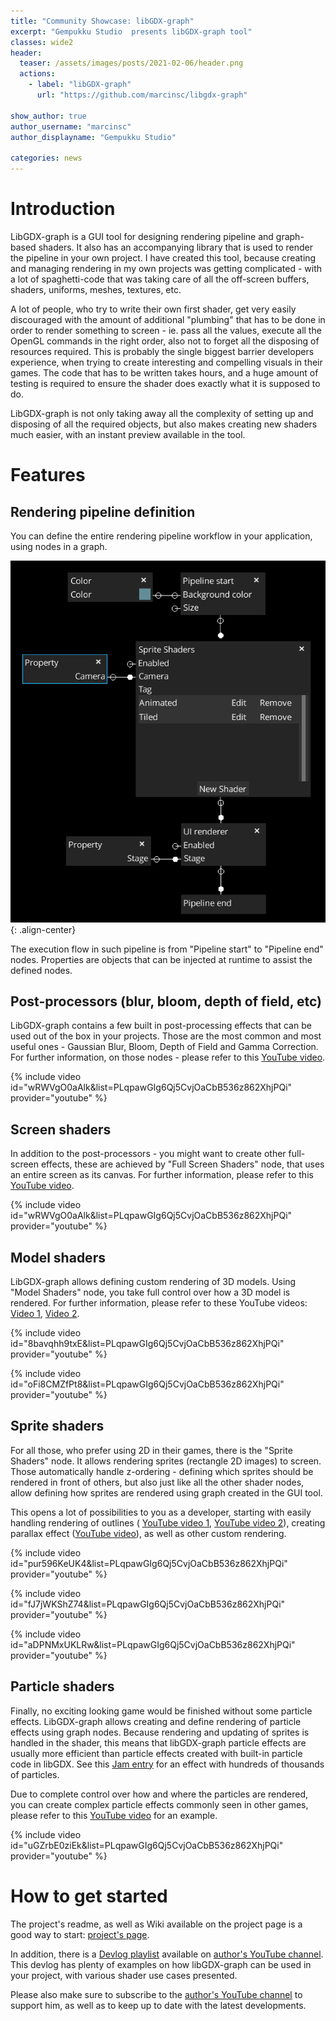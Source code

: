 ```yaml
---
title: "Community Showcase: libGDX-graph"
excerpt: "Gempukku Studio  presents libGDX-graph tool"
classes: wide2
header:
  teaser: /assets/images/posts/2021-02-06/header.png
  actions:
    - label: "libGDX-graph"
      url: "https://github.com/marcinsc/libgdx-graph"

show_author: true
author_username: "marcinsc"
author_displayname: "Gempukku Studio"

categories: news
---
```


# Introduction
LibGDX-graph is a GUI tool for designing rendering pipeline and graph-based shaders. It also has an accompanying library
that is used to render the pipeline in your own project. I have created this tool, because creating and managing rendering
in my own projects was getting complicated - with a lot of spaghetti-code that was taking care of all the off-screen
buffers, shaders, uniforms, meshes, textures, etc.

A lot of people, who try to write their own first shader, get very easily discouraged with the amount of additional
"plumbing" that has to be done in order to render something to screen - ie. pass all the values, execute all the OpenGL
commands in the right order, also not to forget all the disposing of resources required. This is probably the single
biggest barrier developers experience, when trying to create interesting and compelling visuals in their games. The code
that has to be written takes hours, and a huge amount of testing is required to ensure the shader does exactly what 
it is supposed to do.

LibGDX-graph is not only taking away all the complexity of setting up and disposing of all the required objects, but
also makes creating new shaders much easier, with an instant preview available in the tool.

# Features
## Rendering pipeline definition
You can define the entire rendering pipeline workflow in your application, using nodes in a graph.

![](/assets/images/posts/2021-02-06/pipeline.png){: .align-center}

The execution flow in such pipeline is from "Pipeline start" to "Pipeline end" nodes. Properties are objects that can
be injected at runtime to assist the defined nodes.

## Post-processors (blur, bloom, depth of field, etc)
LibGDX-graph contains a few built in post-processing effects that can be used out of the box in your projects. Those are
the most common and most useful ones - Gaussian Blur, Bloom, Depth of Field and Gamma Correction. For further
information, on those nodes - please refer to this 
[YouTube video](https://www.youtube.com/watch?v=wRWVgO0aAlk&list=PLqpawGIg6Qj5CvjOaCbB536z862XhjPQi&index=3).

{% include video id="wRWVgO0aAlk&list=PLqpawGIg6Qj5CvjOaCbB536z862XhjPQi" provider="youtube" %}

## Screen shaders
In addition to the post-processors - you might want to create other full-screen effects, these are achieved by 
"Full Screen Shaders" node, that uses an entire screen as its canvas. For further information, please refer to this
[YouTube video](https://www.youtube.com/watch?v=E8XRboVG61M&list=PLqpawGIg6Qj5CvjOaCbB536z862XhjPQi&index=16).
 
{% include video id="wRWVgO0aAlk&list=PLqpawGIg6Qj5CvjOaCbB536z862XhjPQi" provider="youtube" %}

## Model shaders
LibGDX-graph allows defining custom rendering of 3D models. Using "Model Shaders" node, you take full control over how
a 3D model is rendered. For further information, please refer to these YouTube videos:
[Video 1](https://www.youtube.com/watch?v=8bavqhh9txE&list=PLqpawGIg6Qj5CvjOaCbB536z862XhjPQi&index=6),
[Video 2](https://www.youtube.com/watch?v=oFi8CMZfPt8&list=PLqpawGIg6Qj5CvjOaCbB536z862XhjPQi&index=7).

{% include video id="8bavqhh9txE&list=PLqpawGIg6Qj5CvjOaCbB536z862XhjPQi" provider="youtube" %}

{% include video id="oFi8CMZfPt8&list=PLqpawGIg6Qj5CvjOaCbB536z862XhjPQi" provider="youtube" %}

## Sprite shaders
For all those, who prefer using 2D in their games, there is the "Sprite Shaders" node. It allows rendering sprites
(rectangle 2D images) to screen. Those automatically handle z-ordering - defining which sprites should be rendered in
front of others, but also just like all the other shader nodes, allow defining how sprites are rendered using graph
created in the GUI tool.

This opens a lot of possibilities to you as a developer, starting with easily handling rendering of outlines (
[YouTube video 1](https://www.youtube.com/watch?v=pur596KeUK4&list=PLqpawGIg6Qj5CvjOaCbB536z862XhjPQi&index=21),
[YouTube video 2](https://www.youtube.com/watch?v=fJ7jWKShZ74&list=PLqpawGIg6Qj5CvjOaCbB536z862XhjPQi&index=22)),
creating parallax effect 
([YouTube video](https://www.youtube.com/watch?v=aDPNMxUKLRw&list=PLqpawGIg6Qj5CvjOaCbB536z862XhjPQi&index=20)),
as well as other custom rendering.

{% include video id="pur596KeUK4&list=PLqpawGIg6Qj5CvjOaCbB536z862XhjPQi" provider="youtube" %}

{% include video id="fJ7jWKShZ74&list=PLqpawGIg6Qj5CvjOaCbB536z862XhjPQi" provider="youtube" %}

{% include video id="aDPNMxUKLRw&list=PLqpawGIg6Qj5CvjOaCbB536z862XhjPQi" provider="youtube" %}

## Particle shaders
Finally, no exciting looking game would be finished without some particle effects. LibGDX-graph allows creating and
define rendering of particle effects using graph nodes. Because rendering and updating of sprites is handled in 
the shader, this means that libGDX-graph particle effects are usually more efficient than particle effects created with
built-in particle code in libGDX. See this [Jam entry](https://marcins.itch.io/december-2020-libgdx-jam) for an effect
with hundreds of thousands of particles.

Due to complete control over how and where the particles are rendered, you can create complex particle effects commonly
seen in other games, please refer to this 
[YouTube video](https://www.youtube.com/watch?v=uGZrbE0ziEk&list=PLqpawGIg6Qj5CvjOaCbB536z862XhjPQi&index=24)
for an example. 

{% include video id="uGZrbE0ziEk&list=PLqpawGIg6Qj5CvjOaCbB536z862XhjPQi" provider="youtube" %}

# How to get started
The project's readme, as well as Wiki available on the project page is a good way to start:
[project's page](https://github.com/marcinsc/libgdx-graph).

In addition, there is a [Devlog playlist](https://www.youtube.com/playlist?list=PLqpawGIg6Qj5CvjOaCbB536z862XhjPQi) 
available on [author's YouTube channel](https://www.youtube.com/GempukkuStudio). This devlog has plenty of examples
on how libGDX-graph can be used in your project, with various shader use cases presented.

Please also make sure to subscribe to the [author's YouTube channel](https://www.youtube.com/GempukkuStudio) to support
him, as well as to keep up to date with the latest developments.